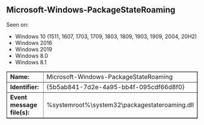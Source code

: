 ## Microsoft-Windows-PackageStateRoaming

Seen on:
* Windows 10 (1511, 1607, 1703, 1709, 1803, 1809, 1903, 1909, 2004, 20H2)
* Windows 2016
* Windows 2019
* Windows 8.0
* Windows 8.1

<table border="1" class="docutils">
  <tbody>
    <tr>
      <td><b>Name:</b></td>
      <td>Microsoft-Windows-PackageStateRoaming</td>
    </tr>
    <tr>
      <td><b>Identifier:</b></td>
      <td>{5b5ab841-7d2e-4a95-bb4f-095cdf66d8f0}</td>
    </tr>
    <tr>
      <td><b>Event message file(s):</b></td>
      <td>%systemroot%\system32\packagestateroaming.dll</td>
    </tr>
  </tbody>
</table>

&nbsp;

